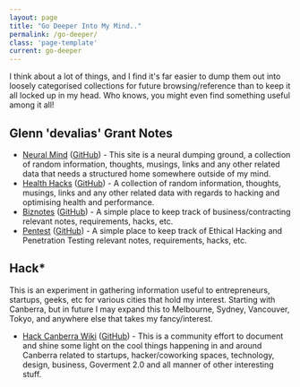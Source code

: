 ```yaml
---
layout: page
title: "Go Deeper Into My Mind.."
permalink: /go-deeper/
class: 'page-template'
current: go-deeper
---
```


I think about a lot of things, and I find it's far easier to dump them out into loosely categorised collections for future browsing/reference than to keep it all locked up in my head. Who knows, you might even find something useful among it all!

## Glenn 'devalias' Grant Notes

* [Neural Mind](http://alias1.github.io/devalias-neuralmind) ([GitHub](https://github.com/alias1/devalias-neuralmind/)) - This site is a neural dumping ground, a collection of random information, thoughts, musings, links and any other related data that needs a structured home somewhere outside of my mind.
* [Health Hacks](http://alias1.github.io/devalias-healthhacks) ([GitHub](https://github.com/alias1/devalias-healthhacks/)) - A collection of random information, thoughts, musings, links and any other related data with regards to hacking and optimising health and performance.
* [Biznotes](http://alias1.github.io/devalias-biznotes) ([GitHub](https://github.com/alias1/devalias-biznotes/)) - A simple place to keep track of business/contracting relevant notes, requirements, hacks, etc.
* [Pentest](http://alias1.github.io/devalias-pentest) ([GitHub](https://github.com/alias1/devalias-pentest/)) - A simple place to keep track of Ethical Hacking and Penetration Testing relevant notes, requirements, hacks, etc.

## Hack*

This is an experiment in gathering information useful to entrepreneurs, startups, geeks, etc for various cities that hold my interest. Starting with Canberra, but in future I may expand this to Melbourne, Sydney, Vancouver, Tokyo, and anywhere else that takes my fancy/interest.

* [Hack Canberra Wiki](http://alias1.github.io/hackcanberra-wiki/#!index.md) ([GitHub](https://github.com/alias1/hackcanberra-wiki/)) - This is a community effort to document and shine some light on the cool things happening in and around Canberra related to startups, hacker/coworking spaces, technology, design, business, Goverment 2.0 and all manner of other interesting stuff.